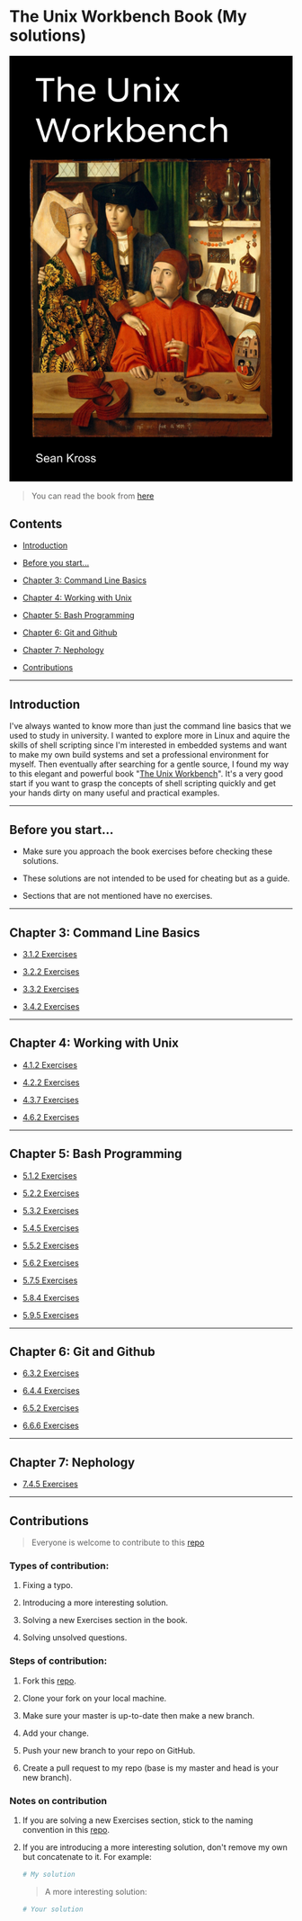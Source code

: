 # The Unix Workbench Book (My solutions)

<p align="center">
<img  src = images/cover.png>
</p>

> You can read the book from [here](https://seankross.com/the-unix-workbench/)

## Contents

- [Introduction](#introduction)

- [Before you start...](#before-you-start)

- [Chapter 3: Command Line Basics](#chapter-3-command-line-basics)

- [Chapter 4: Working with Unix](#chapter-4-working-with-unix)

- [Chapter 5: Bash Programming](#chapter-5-bash-programming)

- [Chapter 6: Git and Github](#chapter-6-git-and-github)

- [Chapter 7: Nephology](#chapter-7-nephology)

- [Contributions](#contributions)

---

## Introduction

I've always wanted to know more than just the command line 
basics that we used to study in university. I wanted to explore 
more in Linux and aquire the skills of shell scripting since I'm 
interested in embedded systems and want to make my own build 
systems and set a professional environment for myself. Then 
eventually after searching for a gentle source, I 
found my way to this elegant and powerful book "[The Unix 
Workbench](https://seankross.com/the-unix-workbench/)". It's a 
very good start if you want to grasp the 
concepts of shell scripting quickly and get your hands dirty on 
many useful and practical examples.

---

## Before you start...

- Make sure you approach the book exercises before checking these solutions.

- These solutions are not intended to be used for cheating but as a guide.

- Sections that are not mentioned have no exercises.

---

## Chapter 3: Command Line Basics

- [3.1.2 Exercises](https://github.com/SuperMoudy/Unix_Workbench_Solutions/blob/master/Ch03_Command_Line_Basics/README.md#312-exercises)

- [3.2.2 Exercises](https://github.com/SuperMoudy/Unix_Workbench_Solutions/blob/master/Ch03_Command_Line_Basics/README.md#322-exercises)

- [3.3.2 Exercises](https://github.com/SuperMoudy/Unix_Workbench_Solutions/blob/master/Ch03_Command_Line_Basics/README.md#332-exercises)

- [3.4.2 Exercises](https://github.com/SuperMoudy/Unix_Workbench_Solutions/blob/master/Ch03_Command_Line_Basics/README.md#342-exercises)

---

## Chapter 4: Working with Unix

- [4.1.2 Exercises](https://github.com/SuperMoudy/Unix_Workbench_Solutions/blob/master/Ch04_Working_with_Unix/README.md#412-exercises)

- [4.2.2 Exercises](https://github.com/SuperMoudy/Unix_Workbench_Solutions/blob/master/Ch04_Working_with_Unix/README.md#422-exercises)

- [4.3.7 Exercises](https://github.com/SuperMoudy/Unix_Workbench_Solutions/blob/master/Ch04_Working_with_Unix/README.md#437-exercises)

- [4.6.2 Exercises](https://github.com/SuperMoudy/Unix_Workbench_Solutions/blob/master/Ch04_Working_with_Unix/README.md#462-exercises)

---

## Chapter 5: Bash Programming

- [5.1.2 Exercises](https://github.com/SuperMoudy/Unix_Workbench_Solutions/blob/master/Ch05_Bash_Programming/5-1-Math.md)

- [5.2.2 Exercises](https://github.com/SuperMoudy/Unix_Workbench_Solutions/blob/master/Ch05_Bash_Programming/5-2-Variables.md)

- [5.3.2 Exercises](https://github.com/SuperMoudy/Unix_Workbench_Solutions/blob/master/Ch05_Bash_Programming/5-3-User-Input.md)

- [5.4.5 Exercises](https://github.com/SuperMoudy/Unix_Workbench_Solutions/blob/master/Ch05_Bash_Programming/5-4-Logic-and-If-Else.md)

- [5.5.2 Exercises](https://github.com/SuperMoudy/Unix_Workbench_Solutions/blob/master/Ch05_Bash_Programming/5-5-Arrays.md)

- [5.6.2 Exercises](https://github.com/SuperMoudy/Unix_Workbench_Solutions/blob/master/Ch05_Bash_Programming/5-6-Braces.md)

- [5.7.5 Exercises](https://github.com/SuperMoudy/Unix_Workbench_Solutions/blob/master/Ch05_Bash_Programming/5-7-Loops.md)

- [5.8.4 Exercises](https://github.com/SuperMoudy/Unix_Workbench_Solutions/blob/master/Ch05_Bash_Programming/5-8-Functions.md)

- [5.9.5 Exercises](https://github.com/SuperMoudy/Unix_Workbench_Solutions/blob/master/Ch05_Bash_Programming/5-9-Writing-Programs.md)

---

## Chapter 6: Git and Github

- [6.3.2 Exercises](https://github.com/SuperMoudy/Unix_Workbench_Solutions/blob/master/Ch06_Git_and_Github/6-3-Getting-Started-with-Git.md)

- [6.4.4 Exercises](https://github.com/SuperMoudy/Unix_Workbench_Solutions/blob/master/Ch06_Git_and_Github/6-4-Important-Git-Features.md)

- [6.5.2 Exercises](https://github.com/SuperMoudy/Unix_Workbench_Solutions/blob/master/Ch06_Git_and_Github/6-5-Branching.md)

- [6.6.6 Exercises](https://github.com/SuperMoudy/Unix_Workbench_Solutions/blob/master/Ch06_Git_and_Github/6-6-GitHub.md)

---

## Chapter 7: Nephology

- [7.4.5 Exercises](https://github.com/SuperMoudy/Unix_Workbench_Solutions/blob/master/Ch07_Nephology/7-4-Cloud-Computing-Basics.md)

---

## Contributions

> Everyone is welcome to contribute to this [repo]()

### Types of contribution:
1. Fixing a typo.

2. Introducing a more interesting solution.

3. Solving a new Exercises section in the book.

4. Solving unsolved questions.


### Steps of contribution:
1. Fork this [repo]().

2. Clone your fork on your local machine.

3. Make sure your master is up-to-date then make a new branch.

4. Add your change.

5. Push your new branch to your repo on GitHub.

6. Create a pull request to my repo (base is my master and head is your new branch).

### Notes on contribution
1. If you are solving a new Exercises section, stick to the naming convention in this [repo]().

2. If you are introducing a more interesting solution, don't remove my own but concatenate to it. For example:

    ```bash
    # My solution
    ```

    > A more interesting solution:
    ```bash
    # Your solution
    ```

